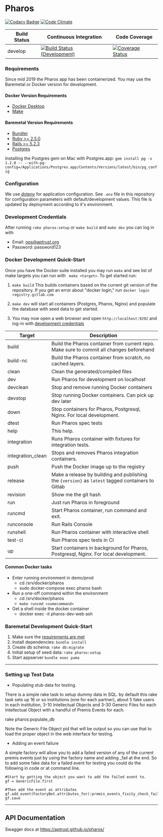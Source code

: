 # Pharos

[![Codacy Badge](https://api.codacy.com/project/badge/Grade/5d37b48c4c5547cca0c9c61a5887f589)](https://www.codacy.com/app/cdahlhausen/pharos?utm_source=github.com&amp;utm_medium=referral&amp;utm_content=APTrust/pharos&amp;utm_campaign=Badge_Grade)
[![Code Climate](https://codeclimate.com/github/APTrust/pharos.png)](https://codeclimate.com/github/APTrust/pharos.png?branch=develop)

Build Status | Continuous Integration | Code Coverage
--- | --- | ---
develop | [![Build Status (Development)](https://travis-ci.org/APTrust/pharos.png?branch=develop)](https://travis-ci.org/APTrust/pharos) | [![Coverage Status](https://coveralls.io/repos/github/APTrust/pharos/badge.svg?branch=develop)](https://coveralls.io/github/APTrust/pharos?branch=develop)

### Requirements
Since mid 2019 the Pharos app has been containerized. You may use the Baremetal or Docker version for development.

#### Docker Version Requirements
* [Docker Desktop](https://hub.docker.com/search/?type=edition&offering=community)
* [Make](Makefile)

#### Baremetal Version Requirements
* [Bundler](https://bundler.io)
* [Ruby >= 2.5.0](https://www.ruby-lang.org/en/)
* [Rails >= 5.2.3](https://rubyonrails.org/)
* [Postgres](https://postgresapp.com/)

Installing the Postgres gem on Mac with Postgres.app:
```gem install pg -v 1.2.0 -- --with-pg-config=/Applications/Postgres.app/Contents/Versions/latest/bin/pg_config```

### Configuration

We use [dotenv](https://github.com/bkeepers/dotenv) for application
configuration. See `.env` file in this repository for configuration parameters
with default/development values. This file is updated by deployment according to
it's environment.

### Development Credentials

After running `rake pharos:setup` or `make build` and `make dev`
you can log in with
- Email: ops@aptrust.org
- Password: password123

### Docker Development Quick-Start

Once you have the Docker suite installed you may run `make` and see list of make targets you can run with ``` make <target>```.
To get started run:
1.  `make build` This builds containers based on the current git version of the repository. If you get an error about "docker login," run `docker login registry.gitlab.com`
2.  `make dev` will start all containers (Postgres, Pharos, Nginx) and populate the database with seed data to get started.

3. You may now open a web browser and open `http://localhost:9292` and log-in with [development credentials](#development-credentials)

| Target | Description |
| ----- | ------|
| build    |  Build the Pharos container from current repo. Make sure to commit all changes beforehand |
| build-nc | Build the Pharos container from scratch, no cached layers.|
| clean | Clean the generated/compiled files |
| dev | Run Pharos for development on localhost|
| devclean | Stop and remove running Docker containers |
| devstop | Stop running Docker containers. Can pick up dev later |
| down | Stop containers for Pharos, Postgresql, Nginx. For local development. |
| dtest | Run Pharos spec tests |
| help  | This help.|
| integration  | Runs Pharos container with fixtures for integration tests. |
| integration_clean  | Stops and removes Pharos integration containers. |
| push | Push the Docker image up to the registry |
| release | Make a release by building and publishing the `{version}` as `latest` tagged containers to Gitlab |
| revision | Show me the git hash|
| run | Just run Pharos in foreground |
| runcmd | Start Pharos container, run command and exit.|
| runconsole | Run Rails Console |
| runshell | Run Pharos container with interactive shell |
| test-ci | Run Pharos spec tests in CI |
| up | Start containers in background for Pharos, Postgresql, Nginx. For local development. |

#### Common Docker tasks
- Enter running environment in demo/prod
	- cd /srv/docker/pharos
	- sudo docker-compose exec pharos bash
- Run a one-off command within the environment
	- cd /srv/docker/pharos
	- `make runcmd <somecommand>`
- Get a shell inside the docker container
    - docker exec -it pharos-dev-web ash

### Baremetal Development Quick-Start

1. Make sure the [requirements are met](#baremetal-version-requirements)
2. Install dependencies: `bundle install`
3. Create db schema: `rake db:migrate`
4. Initial setup of seed data: `rake pharos:setup`
5. Start appserver `bundle exec puma`

------


### Setting up Test Data

* Populating stub data for testing.

There is a simple rake task to setup dummy data in SQL. by default this rake task sets up 16 or so institutions
(one for each partner), about 5 fake users in each institution, 3-10 Intellectual Objects and 3-30 Generic Files for
each Intellectual Object with a handful of Premis Events for each.

rake pharos:populate_db

Note the Generic File Object pid that will be output so you can use that to load the proper object in the web
interface for testing.

*  Adding an event failure

A simple factory will allow you to add a failed version of any of the current premis events just by
using the factory name and adding _fail at the end.  So to add some fake data for a failed event for
testing you could do the following in code or at command line.

````
#Start by getting the object you want to add the failed event to.
gf = GenericFile.first

#Then add the event as attributes
gf.add_event(FactoryBot.attributes_for(:premis_events_fixity_check_fail))
gf.save
````

--------

## API Documentation

Swagger docs at https://aptrust.github.io/pharos/
